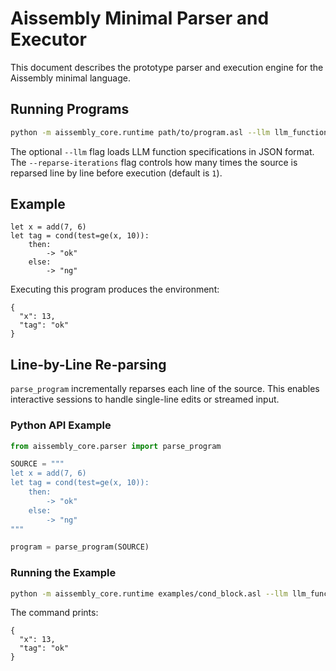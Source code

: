 # Aissembly Minimal Parser and Executor

This document describes the prototype parser and execution engine for the
Aissembly minimal language.

## Running Programs

```bash
python -m aissembly_core.runtime path/to/program.asl --llm llm_functions.json --reparse-iterations 2
```

The optional `--llm` flag loads LLM function specifications in JSON format.  The
`--reparse-iterations` flag controls how many times the source is reparsed line
by line before execution (default is `1`).

## Example

```
let x = add(7, 6)
let tag = cond(test=ge(x, 10)):
    then:
        -> "ok"
    else:
        -> "ng"
```

Executing this program produces the environment:

```
{
  "x": 13,
  "tag": "ok"
}
```

## Line-by-Line Re-parsing

`parse_program` incrementally reparses each line of the source. This enables
interactive sessions to handle single-line edits or streamed input.

### Python API Example

```python
from aissembly_core.parser import parse_program

SOURCE = """
let x = add(7, 6)
let tag = cond(test=ge(x, 10)):
    then:
        -> "ok"
    else:
        -> "ng"
"""

program = parse_program(SOURCE)
```

### Running the Example

```bash
python -m aissembly_core.runtime examples/cond_block.asl --llm llm_functions.json
```

The command prints:

```
{
  "x": 13,
  "tag": "ok"
}
```
